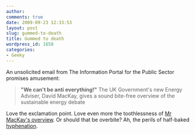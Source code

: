```yaml
---
author:
comments: true
date: 2009-09-23 12:33:53
layout: post
slug: gummed-to-death
title: Gummed to death
wordpress_id: 1658
categories:
- Geeky
---
```


An unsolicited email from The Information Portal for the Public Sector promises amusement:


> **"We can't be anti everything!"** 
The UK Government's new Energy Adviser, David MacKay, gives a sound bite-free overview of the sustainable energy debate 

Love the exclamation point. Love even more the toothlessness of [Mr MacKay's overview](http://www.publicservice.co.uk/article.asp?publication=Science%20and%20Technology&id=390&content_name=Energy&article=12124). Or should that be overbite? Ah, the perils of half-baked [hyphenation](http://stancarey.wordpress.com/2008/08/09/hyphens-in-phrasal-adjectives/).

